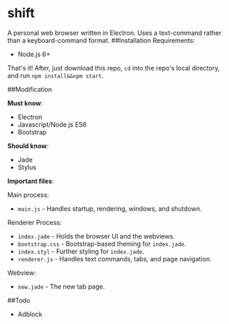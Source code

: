 # shift
A personal web browser written in Electron. Uses a text-command rather than a keyboard-command format.
##Installation
Requirements:

- Node.js 6+

That's it! After, just download this repo, `cd` into the repo's local directory, and run `npm install&&npm start`.

##Modification

**Must know**:

- Electron
- Javascript/Node.js ES6
- Bootstrap

**Should know**:

- Jade
- Stylus

**Important files**:

Main process:

- `main.js` - Handles startup, rendering, windows, and shutdown.

Renderer Process:

- `index.jade` - Holds the browser UI and the webviews.
- `bootstrap.css` - Bootstrap-based theming for `index.jade`.
- `index.styl` - Further styling for `index.jade`.
- `renderer.js` - Handles text commands, tabs, and page navigation.

Webview:

- `new.jade` - The new tab page.

##Todo
- Adblock
